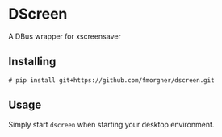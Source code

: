 DScreen
=======

A DBus wrapper for xscreensaver

Installing
----------

```
# pip install git+https://github.com/fmorgner/dscreen.git
```

Usage
-----

Simply start `dscreen` when starting your desktop environment.
